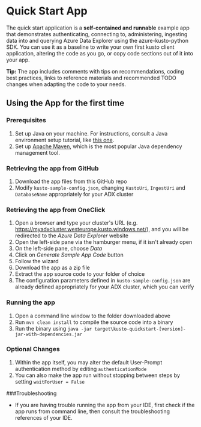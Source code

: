 # Quick Start App

The quick start application is a **self-contained and runnable** example app that demonstrates authenticating, connecting to, administering, ingesting data into and querying Azure Data Explorer using the azure-kusto-python SDK.
You can use it as a baseline to write your own first kusto client application, altering the code as you go, or copy code sections out of it into your app.

**Tip:** The app includes comments with tips on recommendations, coding best practices, links to reference materials and recommended TODO changes when adapting the code to your needs.


## Using the App for the first time

### Prerequisites
1. Set up Java on your machine. For instructions, consult a Java environment setup tutorial, like [this one](https://www.tutorialspoint.com/java/java_environment_setup.htm).
2. Set up [Apache Maven](https://maven.apache.org/install.html), which is the most popular Java dependency management tool.

### Retrieving the app from GitHub
1. Download the app files from this GitHub repo
2. Modify `kusto-sample-config.json`, changing `KustoUri`, `IngestUri` and `DatabaseName` appropriately for your ADX cluster

### Retrieving the app from OneClick
1. Open a browser and type your cluster's URL (e.g. https://myadxcluster.westeurope.kusto.windows.net/), and you will be redirected to the _Azure Data Explorer_ website
2. Open the left-side pane via the hamburger menu, if it isn't already open
3. On the left-side pane, choose _Data_
4. Click on _Generate Sample App Code_ button
5. Follow the wizard
6. Download the app as a zip file
7. Extract the app source code to your folder of choice
8. The configuration parameters defined in `kusto-sample-config.json` are already defined appropriately for your ADX cluster, which you can verify

### Running the app
1. Open a command line window to the folder downloaded above
2. Run `mvn clean install` to compile the source code into a binary
3. Run the binary using `java -jar target\kusto-quickstart-[version]-jar-with-dependencies.jar`

### Optional Changes
1. Within the app itself, you may alter the default User-Prompt authentication method by editing `authenticationMode`
2. You can also make the app run without stopping between steps by setting `waitForUser = False`

###Troubleshooting
* If you are having trouble running the app from your IDE, first check if the app runs from command line, then consult the troubleshooting references of your IDE.